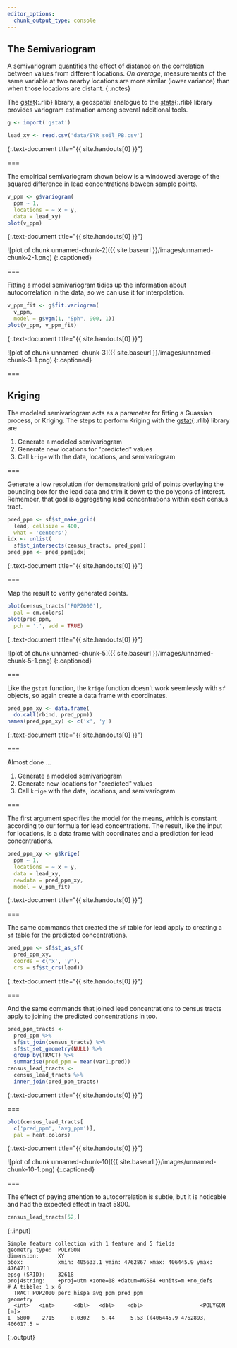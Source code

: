 ```yaml
---
editor_options: 
  chunk_output_type: console
---
```

    
## The Semivariogram

A semivariogram quantifies the effect of distance on the correlation between
values from different locations. *On average*, measurements of the same variable
at two nearby locations are more similar (lower variance) than when those locations
are distant.
{:.notes}

The [gstat](){:.rlib} library, a geospatial analogue to the [stats](){:.rlib}
library provides variogram estimation among several additional tools.


~~~r
g <- import('gstat')

lead_xy <- read.csv('data/SYR_soil_PB.csv')
~~~
{:.text-document title="{{ site.handouts[0] }}"}

===

The empirical semivariogram shown below is a windowed average of the squared
difference in lead concentrations beween sample points.


~~~r
v_ppm <- g$variogram(
  ppm ~ 1,
  locations = ~ x + y,
  data = lead_xy)
plot(v_ppm)
~~~
{:.text-document title="{{ site.handouts[0] }}"}

![plot of chunk unnamed-chunk-2]({{ site.baseurl }}/images/unnamed-chunk-2-1.png)
{:.captioned}

===

Fitting a model semivariogram tidies up the information about autocorrelation
in the data, so we can use it for interpolation.


~~~r
v_ppm_fit <- g$fit.variogram(
  v_ppm,
  model = g$vgm(1, "Sph", 900, 1))
plot(v_ppm, v_ppm_fit)
~~~
{:.text-document title="{{ site.handouts[0] }}"}

![plot of chunk unnamed-chunk-3]({{ site.baseurl }}/images/unnamed-chunk-3-1.png)
{:.captioned}

===

## Kriging

The modeled semivariogram acts as a parameter for fitting a Guassian process, or
Kriging. The steps to perform Kriging with the [gstat](){:.rlib} library are

1. Generate a modeled semivariogram
1. Generate new locations for "predicted" values
1. Call `krige` with the data, locations, and semivariogram

===

Generate a low resolution (for demonstration) grid of points overlaying the
bounding box for the lead data and trim it down to the polygons of interest.
Remember, that goal is aggregating lead concentrations within each census tract.


~~~r
pred_ppm <- sf$st_make_grid(
  lead, cellsize = 400,
  what = 'centers')
idx <- unlist(
  sf$st_intersects(census_tracts, pred_ppm))
pred_ppm <- pred_ppm[idx]
~~~
{:.text-document title="{{ site.handouts[0] }}"}

===

Map the result to verify generated points.


~~~r
plot(census_tracts['POP2000'],
  pal = cm.colors)
plot(pred_ppm,
  pch = '.', add = TRUE)
~~~
{:.text-document title="{{ site.handouts[0] }}"}

![plot of chunk unnamed-chunk-5]({{ site.baseurl }}/images/unnamed-chunk-5-1.png)
{:.captioned}

===

Like the `gstat` function, the `krige` function doesn't work seemlessly with
`sf` objects, so again create a data frame with coordinates.


~~~r
pred_ppm_xy <- data.frame(
  do.call(rbind, pred_ppm))
names(pred_ppm_xy) <- c('x', 'y')
~~~
{:.text-document title="{{ site.handouts[0] }}"}

===

Almost done ...

1. Generate a modeled semivariogram
1. Generate new locations for "predicted" values
1. Call `krige` with the data, locations, and semivariogram

===

The first argument specifies the model for the means, which is constant according to our 
formula for lead concentrations. The result, like the input for locations, is
a data frame with coordinates and a prediction for lead concentrations.


~~~r
pred_ppm_xy <- g$krige(
  ppm ~ 1,
  locations = ~ x + y,
  data = lead_xy,
  newdata = pred_ppm_xy,
  model = v_ppm_fit)
~~~
{:.text-document title="{{ site.handouts[0] }}"}

===

The same commands that created the `sf` table for lead apply to creating a `sf`
table for the predicted concentrations.


~~~r
pred_ppm <- sf$st_as_sf(
  pred_ppm_xy,
  coords = c('x', 'y'),
  crs = sf$st_crs(lead))
~~~
{:.text-document title="{{ site.handouts[0] }}"}

===

And the same commands that joined lead concentrations to census tracts apply to
joining the predicted concentrations in too.


~~~r
pred_ppm_tracts <-
  pred_ppm %>%
  sf$st_join(census_tracts) %>%
  sf$st_set_geometry(NULL) %>%
  group_by(TRACT) %>%
  summarise(pred_ppm = mean(var1.pred))
census_lead_tracts <- 
  census_lead_tracts %>%
  inner_join(pred_ppm_tracts)
~~~
{:.text-document title="{{ site.handouts[0] }}"}

===


~~~r
plot(census_lead_tracts[
  c('pred_ppm', 'avg_ppm')],
  pal = heat.colors)
~~~
{:.text-document title="{{ site.handouts[0] }}"}

![plot of chunk unnamed-chunk-10]({{ site.baseurl }}/images/unnamed-chunk-10-1.png)
{:.captioned}

===

The effect of paying attention to autocorrelation is subtle, but it is noticable and had the expected effect in tract 5800.


~~~r
census_lead_tracts[52,]
~~~
{:.input}
~~~
Simple feature collection with 1 feature and 5 fields
geometry type:  POLYGON
dimension:      XY
bbox:           xmin: 405633.1 ymin: 4762867 xmax: 406445.9 ymax: 4764711
epsg (SRID):    32618
proj4string:    +proj=utm +zone=18 +datum=WGS84 +units=m +no_defs
# A tibble: 1 x 6
  TRACT POP2000 perc_hispa avg_ppm pred_ppm                       geometry
  <int>   <int>      <dbl>   <dbl>    <dbl>                  <POLYGON [m]>
1  5800    2715     0.0302    5.44     5.53 ((406445.9 4762893, 406017.5 ~
~~~
{:.output}
